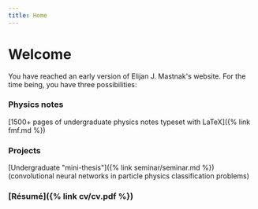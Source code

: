 ```yaml
---
title: Home
---
```

# Welcome
You have reached an early version of Elijan J. Mastnak's website. For the time being, you have three possibilities:

### Physics notes
[1500+ pages of undergraduate physics notes typeset with LaTeX]({% link fmf.md %})

<!-- [*Classical Physics*]({% link klf/klf.md %}), a general physics textbook in the making -->

### Projects
[Undergraduate "mini-thesis"]({% link seminar/seminar.md %}) (convolutional neural networks in particle physics classification problems)

### [Résumé]({% link cv/cv.pdf %})
